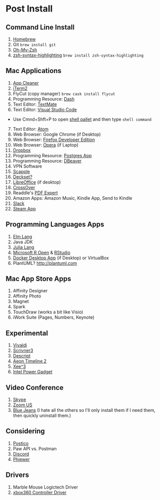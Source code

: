 # Post Install

## Command Line Install

1. [Homebrew](https://brew.sh)
2. Git `brew install git`
3. [Oh-My-Zsh](https://github.com/robbyrussell/oh-my-zsh)
4. [zsh-syntax-highlighting](https://github.com/zsh-users/zsh-syntax-highlighting/blob/master/INSTALL.md) `brew install zsh-syntax-highlighting`
 
## Mac Applications 

1. [App Cleaner](https://freemacsoft.net/appcleaner/)
2. [iTerm2](https://iterm2.com)
3. FlyCut (copy manager) `brew cask install flycut`
4. Programming Resource: [Dash](https://kapeli.com/dash)
5. Text Editor: [TextMate](https://macromates.com/download)
6. Text Editor: [Visual Studio Code](https://code.visualstudio.com/Download)
  - Use Cmnd+Shft+P to open [shell pallet](https://code.visualstudio.com/docs/setup/mac) and then type `shell command`
7. Text Editor: [Atom](https://atom.io)
7. Web Browser: Google Chrome (if Desktop)
8. Web Browser: [Firefox Developer Edition](https://www.mozilla.org/en-US/firefox/developer/)
9. Web Browser: [Opera](https://www.opera.com) (if Laptop)
10. [Dropbox](https://www.dropbox.com/install)
11. Programming Resource: [Postgres App](https://postgresapp.com/downloads.html)
12. Programming Resource: [DBeaver](https://dbeaver.io/download/)
13. VPN Software
14. [Scapple](https://www.literatureandlatte.com/scapple/download)
15. [Deckset?](https://www.deckset.com)
16. [LibreOffice](https://www.libreoffice.org) (if desktop)
17. [CrossOver](https://www.codeweavers.com)
18. Readdle's [PDF Expert](https://pdfexpert.com)
19. Amazon Apps: Amazon Music, Kindle App, Send to Kindle
20. [Slack](https://slack.com/downloads/osx)
21. [Steam App](https://store.steampowered.com/about/)


## Programming Languages Apps

1. [Elm Lang](https://elm-lang.org)
2. Java JDK
3. [Julia Lang](https://julialang.org/downloads/)
4. [Microsoft R Open](https://mran.microsoft.com/open) & [RStudio](https://www.rstudio.com/products/rstudio/download/)
5. [Docker Desktop App](https://www.docker.com/products/docker-desktop) (if Desktop) or VirtualBox
6. PlantUML? http://plantuml.com

## Mac App Store Apps

1. Affinity Designer
2. Affinity Photo
3. Magnet
4. Spark
5. TouchDraw (works a bit like Visio)
6. iWork Suite (Pages, Numbers, Keynote) 

## Experimental 

1. [Vivaldi](https://vivaldi.com)
2. [Scrivner3](https://www.literatureandlatte.com/scrivener/overview)
3. [Descript](https://www.descript.com)
4. [Aeon Timeline 2](https://www.aeontimeline.com)
5. [Xee^3](https://theunarchiver.com/xee)
6. [Intel Power Gadget](https://software.intel.com/en-us/articles/intel-power-gadget-20)


## Video Conference

1. [Skype](https://www.skype.com/en/get-skype/)
2. [Zoom US](https://zoom.us)
3. [Blue Jeans](https://www.bluejeans.com/downloads)
(I hate all the others so I'll only install them if I need them, then quickly uninstall them.)

## Considering 
1. [Postico](https://eggerapps.at/postico/)
2. Paw API vs. Postman
3. [Discord](https://discordapp.com/download)
4. [Phiewer](https://phiewer.com)

## Drivers
1. Marble Mouse Logictech Driver
2. [xbox360 Controller Driver](https://github.com/360Controller/360Controller/releases)
